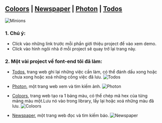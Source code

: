 ## [Coloors](https://polopalay.github.io/coloors) | [Newspaper](https://polopalay.github.io/newspaper) | [Photon](https://polopalay.github.io/photon) | [Todos](https://polopalay.github.io/todos)

![Minions](https://polopalay.github.io/img/img24.jpg)

### 1. Chú ý:

- Click vào những link trước mỗi phần giới thiệu project để vào xem demo.
- Click vào hình ngôi nhà ở mỗi project sẽ quay trở lại trang này.

### 2. Một vài project về font-end tôi đã làm:

- [Todos](https://polopalay.github.io/todos), trang web ghi lại những việc cần làm, có thể đánh dấu xong hoặc chưa xong hoặc xoá những công việc đã lưu.
  ![Todos](https://polopalay.github.io/img/todos.png)

- [Photon](https://polopalay.github.io/photon), một trang web xem và tìm kiếm ảnh.
  ![Photon](https://polopalay.github.io/img/photon.png)

- [Coloors](https://polopalay.github.io/coloors), trang web tạo ra 1 bảng màu, có thể chép mã hex của từng mảng màu một.Lưu nó vào trong library, lấy lại hoặc xoá những màu đã lưu.
  ![Coloors](https://polopalay.github.io/img/coloor.png)

- [Newspaper](https://polopalay.github.io/newspaper), một trang web đọc và tìm kiếm báo.
  ![Newspaper](https://polopalay.github.io/img/newspaper.png)
